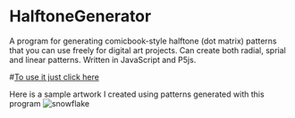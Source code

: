 # HalftoneGenerator
A program for generating comicbook-style halftone (dot matrix) patterns  that you can use freely for digital art projects.
Can create both radial, sprial and linear patterns. Written in JavaScript and P5js.

#[To use it just click here](https://liamroddy.github.io/HalftoneGenerator/)

Here is a sample artwork I created using patterns generated with this program
![snowflake](https://user-images.githubusercontent.com/38569656/109980479-de1ad980-7cf7-11eb-9b06-46f281ae00f1.png)
